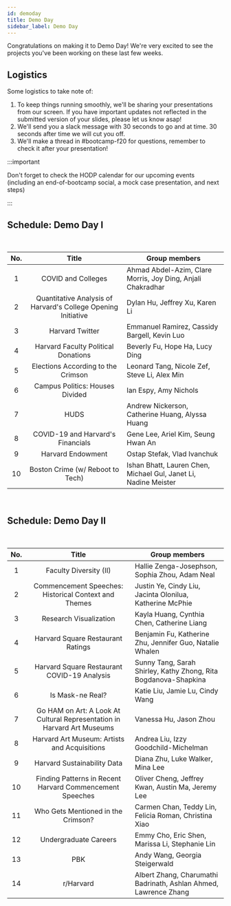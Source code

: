 ```yaml
---
id: demoday
title: Demo Day
sidebar_label: Demo Day
---
```


Congratulations on making it to Demo Day! We're very excited to see the projects you've been working on these last few weeks. 

## Logistics
Some logistics to take note of:
1. To keep things running smoothly, we'll be sharing your presentations from our screen. If you have important updates not reflected in the submitted version of your slides, please let us know asap! 
2. We'll send you a slack message with 30 seconds to go and at time. 30 seconds after time we will cut you off. 
3. We'll make a thread in #bootcamp-f20 for questions, remember to check it after your presentation!

:::important 

Don't forget to check the HODP calendar for our upcoming events (including an end-of-bootcamp social, a mock case presentation, and next steps) 

:::

## Schedule: Demo Day I 

<br />

| No. | Title | Group members | 
| :-------------: | :-------------: | ------------- | 
| 1  | COVID and Colleges  | Ahmad Abdel-Azim, Clare Morris, Joy Ding, Anjali Chakradhar |
| 2  | Quantitative Analysis of Harvard's College Opening Initiative| Dylan Hu, Jeffrey Xu, Karen Li |
| 3 | Harvard Twitter | Emmanuel Ramirez, Cassidy Bargell, Kevin Luo |
| 4 | Harvard Faculty Political Donations | Beverly Fu, Hope Ha, Lucy Ding |
| 5 | Elections According to the Crimson | Leonard Tang, Nicole Zef, Steve Li, Alex Min |
| 6 | Campus Politics: Houses Divided | Ian Espy, Amy Nichols |
| 7 | HUDS | Andrew Nickerson, Catherine Huang, Alyssa Huang |
| 8 | COVID-19 and Harvard's Financials | Gene Lee, Ariel Kim, Seung Hwan An |
| 9 | Harvard Endowment | Ostap Stefak, Vlad Ivanchuk |
| 10 | Boston Crime (w/ Reboot to Tech) | Ishan Bhatt, Lauren Chen, Michael Gul, Janet Li, Nadine Meister |

<br/>

## Schedule: Demo Day II

<br />

| No. | Title | Group members | 
| :-------------: | :-------------: | ------------- | 
| 1  | Faculty Diversity (II)  | Hallie Zenga-Josephson, Sophia Zhou, Adam Neal |
| 2  | Commencement Speeches: Historical Context and Themes | Justin Ye, Cindy Liu, Jacinta Olonilua, Katherine McPhie |
| 3 | Research Visualization | Kayla Huang, Cynthia Chen, Catherine Liang |
| 4 | Harvard Square Restaurant Ratings | Benjamin Fu, Katherine Zhu, Jennifer Guo, Natalie Whalen |
| 5 | Harvard Square Restaurant COVID-19 Analysis | Sunny Tang, Sarah Shirley, Kathy Zhong, Rita Bogdanova-Shapkina |
| 6 | Is Mask-ne Real? | Katie Liu, Jamie Lu, Cindy Wang |
| 7 | Go HAM on Art: A Look At Cultural Representation in Harvard Art Museums | Vanessa Hu, Jason Zhou |
| 8 | Harvard Art Museum: Artists and Acquisitions | Andrea Liu, Izzy Goodchild-Michelman |
| 9 | Harvard Sustainability Data | Diana Zhu, Luke Walker, Mina Lee |
| 10 | Finding Patterns in Recent Harvard Commencement Speeches | Oliver Cheng, Jeffrey Kwan, Austin Ma, Jeremy Lee |
| 11 | Who Gets Mentioned in the Crimson? | Carmen Chan, Teddy Lin, Felicia Roman, Christina Xiao |
| 12 | Undergraduate Careers | Emmy Cho, Eric Shen, Marissa Li, Stephanie Lin |
| 13 | PBK | Andy Wang, Georgia Steigerwald |
| 14 | r/Harvard | Albert Zhang, Charumathi Badrinath, Ashlan Ahmed, Lawrence Zhang |

<br/>





